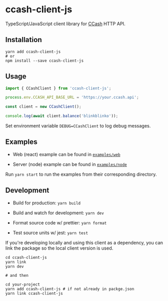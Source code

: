 # ccash-client-js

TypeScript/JavaScript client library for [CCash](https://github.com/EntireTwix/CCash) HTTP API.

## Installation

```
yarn add ccash-client-js
# or
npm install --save ccash-client-js
```

## Usage

```js
import { CCashClient } from 'ccash-client-js';

process.env.CCASH_API_BASE_URL = 'https://your.ccash.api';

const client = new CCashClient();

console.log(await client.balance('blinkblinko'));
```

Set environment variable `DEBUG=CCashClient` to log debug messages.

## Examples

- Web (react) example can be found in [`examples/web`](./examples/web)

- Server (node) example can be found in [`examples/node`](./examples/node)

Run `yarn start` to run the examples from their corresponding directory.

## Development

- Build for production: `yarn build`

- Build and watch for development: `yarn dev`

- Format source code w/ prettier: `yarn format`

- Test source units w/ jest: `yarn test`

If you're developing locally and using this client as a dependency, you can link the package so the local client version is used.

```
cd ccash-client-js
yarn link
yarn dev

# and then

cd your-project
yarn add ccash-client-js # if not already in packge.json
yarn link ccash-client-js
```
